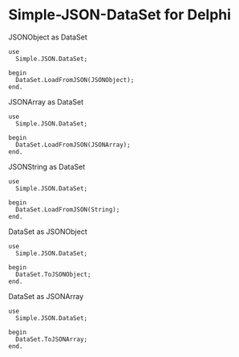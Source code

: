 # Simple-JSON-DataSet for Delphi
JSONObject as DataSet


```delphi
use
  Simple.JSON.DataSet;

begin
  DataSet.LoadFromJSON(JSONObject);    
end.
```
JSONArray as DataSet


```delphi
use
  Simple.JSON.DataSet;

begin
  DataSet.LoadFromJSON(JSONArray);
end.
```
JSONString as DataSet


```delphi
use
  Simple.JSON.DataSet;

begin
  DataSet.LoadFromJSON(String);
end.
```

DataSet as JSONObject


```delphi
use
  Simple.JSON.DataSet;

begin
  DataSet.ToJSONObject;
end.
```
DataSet as JSONArray


```delphi
use
  Simple.JSON.DataSet;

begin
  DataSet.ToJSONArray;
end.
```

